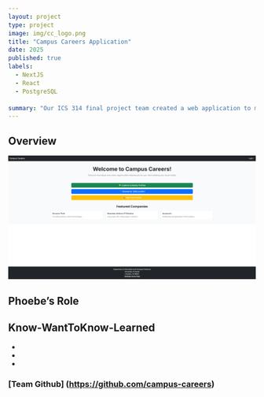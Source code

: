 ```yaml
---
layout: project
type: project
image: img/cc_logo.png
title: "Campus Careers Application"
date: 2025
published: true
labels:
  - NextJS
  - React
  - PostgreSQL

summary: "Our ICS 314 final project team created a web application to match qualified students with relevant companies looking to hire."
---
```



## Overview
<div class="text-center p-4">
  <img width="1300px" src="../img/landing_page_final.png">
</div>


## Phoebe’s Role


## Know-WantToKnow-Learned

* 
* 
* 


### [Team Github] (https://github.com/campus-careers)

